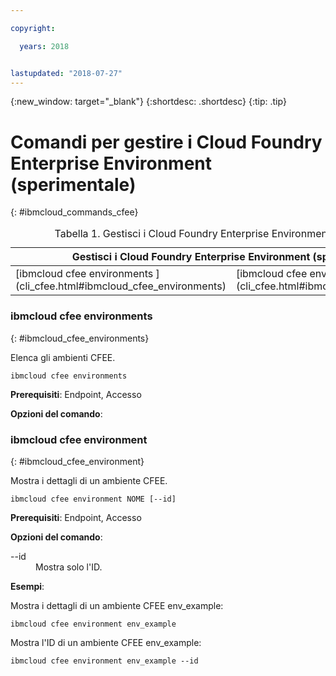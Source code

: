 ```yaml
---

copyright:

  years: 2018


lastupdated: "2018-07-27"
---
```


{:new_window: target="_blank"}
{:shortdesc: .shortdesc}
{:tip: .tip}

# Comandi per gestire i Cloud Foundry Enterprise Environment (sperimentale)
{: #ibmcloud_commands_cfee}

<table summary="Gestisci i Cloud Foundry Enterprise Environment (sperimentale)">
<caption>Tabella 1. Gestisci i Cloud Foundry Enterprise Environment (sperimentale)</caption>
 <thead>
 <th colspan="5">Gestisci i Cloud Foundry Enterprise Environment (sperimentale)</th>
 </thead>
 <tbody>
 <tr>
 <td>[ibmcloud cfee environments
](cli_cfee.html#ibmcloud_cfee_environments)</td>
 <td>[ibmcloud cfee environment](cli_cfee.html#ibmcloud_cfee_environment)</td>
 </tr>
 </tbody>
 </table>

 ### ibmcloud cfee environments
{: #ibmcloud_cfee_environments}

Elenca gli ambienti CFEE.

```
ibmcloud cfee environments
```

<strong>Prerequisiti</strong>:  Endpoint, Accesso

<strong>Opzioni del comando</strong>:

### ibmcloud cfee environment
{: #ibmcloud_cfee_environment}

Mostra i dettagli di un ambiente CFEE.

```
ibmcloud cfee environment NOME [--id]
```

<strong>Prerequisiti</strong>:  Endpoint, Accesso

<strong>Opzioni del comando</strong>:
  <dl>
   <dt>--id</dt>
   <dd>Mostra solo l'ID.</dd>
  </dl>

<strong>Esempi</strong>:

Mostra i dettagli di un ambiente CFEE env_example:

```
ibmcloud cfee environment env_example
```

Mostra l'ID di un ambiente CFEE env_example:

```
ibmcloud cfee environment env_example --id
```
